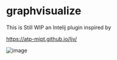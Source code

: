 # graphvisualize

This is Still WIP an Intelij plugin inspired by 

https://atp-mipt.github.io/ljv/

![image](https://user-images.githubusercontent.com/4332242/116003661-30dd8700-a5ff-11eb-85bd-706048c7846e.png)




